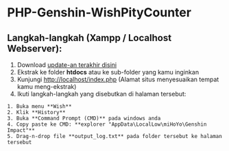 PHP-Genshin-WishPityCounter
===========================

## Langkah-langkah (Xampp / Localhost Webserver):
1. Download [update-an terakhir disini](https://github.com/DOTzX/PHP-Genshin-WishPityCounter/archive/refs/heads/master.zip)
2. Ekstrak ke folder **htdocs** atau ke sub-folder yang kamu inginkan
3. Kunjungi [http://localhost/index.php](http://localhost/index.php) (Alamat situs menyesuaikan tempat kamu meng-ekstrak)
4. Ikuti langkah-langkah yang disebutkan di halaman tersebut:
```
1. Buka menu **Wish**
2. Klik **History**
3. Buka **Command Prompt (CMD)** pada windows anda
4. Copy paste ke CMD: **explorer "AppData\LocalLow\miHoYo\Genshin Impact"**
5. Drag-n-drop file **output_log.txt** pada folder tersebut ke halaman tersebut
```
